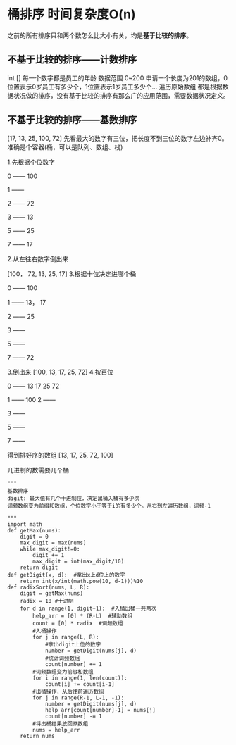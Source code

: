 # 桶排序 时间复杂度O(n)
之前的所有排序只和两个数怎么比大小有关，均是**基于比较的排序**。
## 不基于比较的排序——计数排序
int []   每一个数字都是员工的年龄
数据范围 0~200
申请一个长度为201的数组，0位置表示0岁员工有多少个，1位置表示1岁员工多少个...
遍历原始数组
都是根据数据状况做的排序，没有基于比较的排序有那么广的应用范围，需要数据状况定义。
## 不基于比较的排序——基数排序
[17, 13, 25, 100, 72]
先看最大的数字有三位，把长度不到三位的数字左边补齐0。准确是个容器(桶，可以是队列、数组、栈)

1.先根据个位数字

0  —— 100

1  ——

2  —— 72

3  —— 13

5  —— 25

7  —— 17

2.从左往右数字倒出来

[100， 72, 13, 25, 17]
3.根据十位决定进哪个桶

0  —— 100

1  —— 13， 17

2  —— 25

3  —— 

5  —— 

7  —— 72

3.倒出来 
[100, 13, 17, 25, 72]
4.按百位

0  —— 13 17 25 72

1  —— 100
2  —— 

3  ——

5  —— 

7  —— 

得到排好序的数组 [13, 17, 25, 72, 100]

几进制的数需要几个桶
```
"""
基数排序
digit: 最大值有几个十进制位，决定出桶入桶有多少次
词频数组变为前缀和数组，个位数字小于等于i的有多少个。从右到左遍历数组，词频-1

"""
import math
def getMax(nums):
    digit = 0
    max_digit = max(nums)
    while max_digit!=0:
        digit += 1
        max_digit = int(max_digit/10)
    return digit
def getDigit(x, d):  #拿出x上d位上的数字
    return int(x/int(math.pow(10, d-1)))%10
def radixSort(nums, L, R):
    digit = getMax(nums)
    radix = 10 #十进制    
    for d in range(1, digit+1):  #入桶出桶一共两次
        help_arr = [0] * (R-L)  #辅助数组
        count = [0] * radix  #词频数组
        #入桶操作
        for j in range(L, R):
            #拿出digit上位的数字
            number = getDigit(nums[j], d)
            #统计词频数组
            count[number] += 1
        #词频数组变为前缀和数组
        for i in range(1, len(count)):
            count[i] += count[i-1]
        #出桶操作，从后往前遍历数组
        for j in range(R-1, L-1, -1):
            number = getDigit(nums[j], d)
            help_arr[count[number]-1] = nums[j]
            count[number] -= 1
        #将出桶结果放回原数组
        nums = help_arr
    return nums
```

